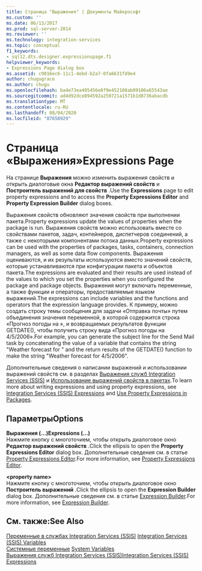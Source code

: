 ```yaml
---
title: Страница "Выражения" | Документы Майкрософт
ms.custom: ''
ms.date: 06/13/2017
ms.prod: sql-server-2014
ms.reviewer: ''
ms.technology: integration-services
ms.topic: conceptual
f1_keywords:
- sql12.dts.designer.expressionspage.f1
helpviewer_keywords:
- Expressions Page dialog box
ms.assetid: c9016ec6-11c1-4ebd-b2a7-0fa6631fd9e4
author: chugugrace
ms.author: chugu
ms.openlocfilehash: ba4e73ea495456e8f9e452108ab09106a65543ae
ms.sourcegitcommit: ad4d92dce894592a259721a1571b1d8736abacdb
ms.translationtype: MT
ms.contentlocale: ru-RU
ms.lasthandoff: 08/04/2020
ms.locfileid: "87658929"
---
```

# <a name="expressions-page"></a><span data-ttu-id="ca72c-102">Страница «Выражения»</span><span class="sxs-lookup"><span data-stu-id="ca72c-102">Expressions Page</span></span>
  <span data-ttu-id="ca72c-103">На странице **Выражения** можно изменить выражения свойств и открыть диалоговые окна **Редактор выражений свойств** и **Построитель выражений для свойств** .</span><span class="sxs-lookup"><span data-stu-id="ca72c-103">Use the **Expressions** page to edit property expressions and to access the **Property Expressions Editor** and **Property Expression Builder** dialog boxes.</span></span>  
  
 <span data-ttu-id="ca72c-104">Выражения свойств обновляют значения свойств при выполнении пакета.</span><span class="sxs-lookup"><span data-stu-id="ca72c-104">Property expressions update the values of properties when the package is run.</span></span> <span data-ttu-id="ca72c-105">Выражения свойств можно использовать вместе со свойствами пакетов, задач, контейнеров, диспетчеров соединений, а также с некоторыми компонентами потока данных.</span><span class="sxs-lookup"><span data-stu-id="ca72c-105">Property expressions can be used with the properties of packages, tasks, containers, connection managers, as well as some data flow components.</span></span> <span data-ttu-id="ca72c-106">Выражения оцениваются, и их результаты используются вместо значений свойств, которые устанавливаются при конфигурации пакета и объектов пакета.</span><span class="sxs-lookup"><span data-stu-id="ca72c-106">The expressions are evaluated and their results are used instead of the values to which you set the properties when you configured the package and package objects.</span></span> <span data-ttu-id="ca72c-107">Выражения могут включать переменные, а также функции и операторы, предоставляемые языком выражений.</span><span class="sxs-lookup"><span data-stu-id="ca72c-107">The expressions can include variables and the functions and operators that the expression language provides.</span></span> <span data-ttu-id="ca72c-108">К примеру, можно создать строку темы сообщения для задачи «Отправка почты» путем объединения значения переменной, в которой содержится строка «Прогноз погоды на », и возвращаемых результатов функции GETDATE(), чтобы получить строку вида «Прогноз погоды на 4/5/2006».</span><span class="sxs-lookup"><span data-stu-id="ca72c-108">For example, you can generate the subject line for the Send Mail task by concatenating the value of a variable that contains the string "Weather forecast for " and the return results of the GETDATE() function to make the string "Weather forecast for 4/5/2006".</span></span>  
  
 <span data-ttu-id="ca72c-109">Дополнительные сведения о написании выражений и использовании выражений свойств см. в разделах [Выражения служб Integration Services (SSIS)](integration-services-ssis-expressions.md) и [Использование выражений свойств в пакетах](use-property-expressions-in-packages.md).</span><span class="sxs-lookup"><span data-stu-id="ca72c-109">To learn more about writing expressions and using property expressions, see [Integration Services &#40;SSIS&#41; Expressions](integration-services-ssis-expressions.md) and [Use Property Expressions in Packages](use-property-expressions-in-packages.md).</span></span>  
  
## <a name="options"></a><span data-ttu-id="ca72c-110">Параметры</span><span class="sxs-lookup"><span data-stu-id="ca72c-110">Options</span></span>  
 <span data-ttu-id="ca72c-111">**Выражения (...)**</span><span class="sxs-lookup"><span data-stu-id="ca72c-111">**Expressions (...)**</span></span>  
 <span data-ttu-id="ca72c-112">Нажмите кнопку с многоточием, чтобы открыть диалоговое окно **Редактор выражений свойств** .</span><span class="sxs-lookup"><span data-stu-id="ca72c-112">Click the ellipsis to open the **Property Expressions Editor** dialog box.</span></span> <span data-ttu-id="ca72c-113">Дополнительные сведения см. в статье [Property Expressions Editor](property-expressions-editor.md).</span><span class="sxs-lookup"><span data-stu-id="ca72c-113">For more information, see [Property Expressions Editor](property-expressions-editor.md).</span></span>  
  
 **\<property name>**  
 <span data-ttu-id="ca72c-114">Нажмите кнопку с многоточием, чтобы открыть диалоговое окно **Построитель выражений** .</span><span class="sxs-lookup"><span data-stu-id="ca72c-114">Click the ellipsis to open the **Expression Builder** dialog box.</span></span> <span data-ttu-id="ca72c-115">Дополнительные сведения см. в статье [Expression Builder](expression-builder.md).</span><span class="sxs-lookup"><span data-stu-id="ca72c-115">For more information, see [Expression Builder](expression-builder.md).</span></span>  
  
## <a name="see-also"></a><span data-ttu-id="ca72c-116">См. также:</span><span class="sxs-lookup"><span data-stu-id="ca72c-116">See Also</span></span>  
 <span data-ttu-id="ca72c-117">[Переменные в службах Integration Services (SSIS)](../integration-services-ssis-variables.md) </span><span class="sxs-lookup"><span data-stu-id="ca72c-117">[Integration Services &#40;SSIS&#41; Variables](../integration-services-ssis-variables.md) </span></span>  
 <span data-ttu-id="ca72c-118">[Системные переменные](../system-variables.md) </span><span class="sxs-lookup"><span data-stu-id="ca72c-118">[System Variables](../system-variables.md) </span></span>  
 [<span data-ttu-id="ca72c-119">Выражения служб Integration Services (SSIS)</span><span class="sxs-lookup"><span data-stu-id="ca72c-119">Integration Services &#40;SSIS&#41; Expressions</span></span>](integration-services-ssis-expressions.md)  
  
  
